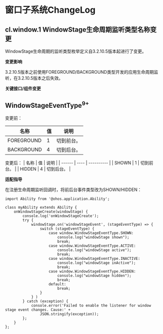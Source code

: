 # 窗口子系统ChangeLog

## cl.window.1 WindowStage生命周期监听类型名称变更

WindowStage生命周期的监听类型枚举定义自3.2.10.5版本起进行了变更。

**变更影响**

3.2.10.5版本之前使用FOREGROUND/BACKGROUND类型开发的应用生命周期监听，在3.2.10.5版本之后失效。

**关键接口/组件变更**

##  WindowStageEventType<sup>9+</sup>

变更前：

| 名称       | 值   | 说明       |
| ---------- | ---- | ---------- |
| FOREGROUND | 1    | 切到前台。 |
| BACKGROUND | 4    | 切到后台。 |

变更后：
| 名称   | 值   | 说明       |
| ------ | ---- | ---------- |
| SHOWN  | 1    | 切到前台。 |
| HIDDEN | 4    | 切到后台。 |

**适配指导**

在注册生命周期监听回调时，将前后台事件类型改为SHOWN/HIDDEN：

```
import Ability from '@ohos.application.Ability';

class myAbility extends Ability {
    onWindowStageCreate(windowStage) {
        console.log('onWindowStageCreate');
        try {
            windowStage.on('windowStageEvent', (stageEventType) => {
                switch (stageEventType) {
                    case window.WindowStageEventType.SHOWN:
                        console.log("windowStage shown");
                        break;
                    case window.WindowStageEventType.ACTIVE:
                        console.log("windowStage active");
                        break;
                    case window.WindowStageEventType.INACTIVE:
                        console.log("windowStage inActive");
                        break;
                    case window.WindowStageEventType.HIDDEN:
                        console.log("windowStage hidden");
                        break;
                    default:
                        break;
                }
        	} )
        } catch (exception) {
            console.error('Failed to enable the listener for window stage event changes. Cause:' +
                JSON.stringify(exception));
        };
    }
};
```
